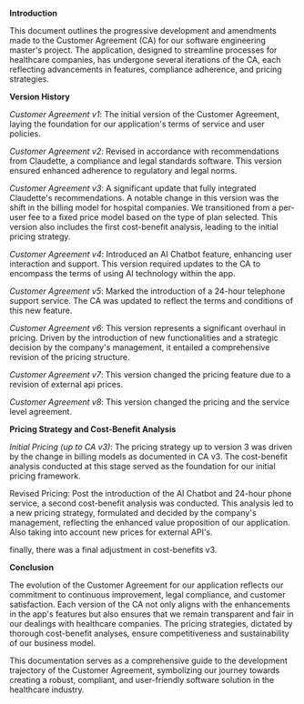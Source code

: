**Introduction**

This document outlines the progressive development and amendments made to the Customer Agreement (CA) for our software engineering master's project. The application, designed to streamline processes for healthcare companies, has undergone several iterations of the CA, each reflecting advancements in features, compliance adherence, and pricing strategies.

**Version History**

*Customer Agreement v1*: The initial version of the Customer Agreement, laying the foundation for our application's terms of service and user policies.

*Customer Agreement v2*: Revised in accordance with recommendations from Claudette, a compliance and legal standards software. This version ensured enhanced adherence to regulatory and legal norms.

*Customer Agreement v3*: A significant update that fully integrated Claudette's recommendations. A notable change in this version was the shift in the billing model for hospital companies. We transitioned from a per-user fee to a fixed price model based on the type of plan selected. This version also includes the first cost-benefit analysis, leading to the initial pricing strategy.

*Customer Agreement v4*: Introduced an AI Chatbot feature, enhancing user interaction and support. This version required updates to the CA to encompass the terms of using AI technology within the app.

*Customer Agreement v5*: Marked the introduction of a 24-hour telephone support service. The CA was updated to reflect the terms and conditions of this new feature.

*Customer Agreement v6*: This version represents a significant overhaul in pricing. Driven by the introduction of new functionalities and a strategic decision by the company's management, it entailed a comprehensive revision of the pricing structure.

*Customer Agreement v7*: This version changed the pricing feature due to a revision of external api prices.

*Customer Agreement v8*: This version changed the pricing and the service level agreement.

**Pricing Strategy and Cost-Benefit Analysis**

*Initial Pricing (up to CA v3)*: The pricing strategy up to version 3 was driven by the change in billing models as documented in CA v3. The cost-benefit analysis conducted at this stage served as the foundation for our initial pricing framework.

Revised Pricing: Post the introduction of the AI Chatbot and 24-hour phone service, a second cost-benefit analysis was conducted. This analysis led to a new pricing strategy, formulated and decided by the company's management, reflecting the enhanced value proposition of our application. Also taking into account new prices for external API's.

finally, there was a final adjustment in cost-benefits v3.

**Conclusion**

The evolution of the Customer Agreement for our application reflects our commitment to continuous improvement, legal compliance, and customer satisfaction. Each version of the CA not only aligns with the enhancements in the app's features but also ensures that we remain transparent and fair in our dealings with healthcare companies. The pricing strategies, dictated by thorough cost-benefit analyses, ensure competitiveness and sustainability of our business model.

This documentation serves as a comprehensive guide to the development trajectory of the Customer Agreement, symbolizing our journey towards creating a robust, compliant, and user-friendly software solution in the healthcare industry.
